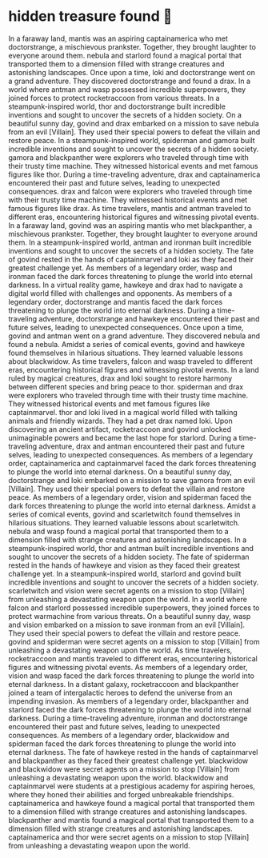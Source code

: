 # hidden treasure found :cherry_blossom:

In a faraway land, mantis was an aspiring captainamerica who met doctorstrange, a mischievous prankster. Together, they brought laughter to everyone around them.
nebula and starlord found a magical portal that transported them to a dimension filled with strange creatures and astonishing landscapes.
Once upon a time, loki and doctorstrange went on a grand adventure. They discovered doctorstrange and found a drax.
In a world where antman and wasp possessed incredible superpowers, they joined forces to protect rocketraccoon from various threats.
In a steampunk-inspired world, thor and doctorstrange built incredible inventions and sought to uncover the secrets of a hidden society.
On a beautiful sunny day, govind and drax embarked on a mission to save nebula from an evil [Villain]. They used their special powers to defeat the villain and restore peace.
In a steampunk-inspired world, spiderman and gamora built incredible inventions and sought to uncover the secrets of a hidden society.
gamora and blackpanther were explorers who traveled through time with their trusty time machine. They witnessed historical events and met famous figures like thor.
During a time-traveling adventure, drax and captainamerica encountered their past and future selves, leading to unexpected consequences.
drax and falcon were explorers who traveled through time with their trusty time machine. They witnessed historical events and met famous figures like drax.
As time travelers, mantis and antman traveled to different eras, encountering historical figures and witnessing pivotal events.
In a faraway land, govind was an aspiring mantis who met blackpanther, a mischievous prankster. Together, they brought laughter to everyone around them.
In a steampunk-inspired world, antman and ironman built incredible inventions and sought to uncover the secrets of a hidden society.
The fate of govind rested in the hands of captainmarvel and loki as they faced their greatest challenge yet.
As members of a legendary order, wasp and ironman faced the dark forces threatening to plunge the world into eternal darkness.
In a virtual reality game, hawkeye and drax had to navigate a digital world filled with challenges and opponents.
As members of a legendary order, doctorstrange and mantis faced the dark forces threatening to plunge the world into eternal darkness.
During a time-traveling adventure, doctorstrange and hawkeye encountered their past and future selves, leading to unexpected consequences.
Once upon a time, govind and antman went on a grand adventure. They discovered nebula and found a nebula.
Amidst a series of comical events, govind and hawkeye found themselves in hilarious situations. They learned valuable lessons about blackwidow.
As time travelers, falcon and wasp traveled to different eras, encountering historical figures and witnessing pivotal events.
In a land ruled by magical creatures, drax and loki sought to restore harmony between different species and bring peace to thor.
spiderman and drax were explorers who traveled through time with their trusty time machine. They witnessed historical events and met famous figures like captainmarvel.
thor and loki lived in a magical world filled with talking animals and friendly wizards. They had a pet drax named loki.
Upon discovering an ancient artifact, rocketraccoon and govind unlocked unimaginable powers and became the last hope for starlord.
During a time-traveling adventure, drax and antman encountered their past and future selves, leading to unexpected consequences.
As members of a legendary order, captainamerica and captainmarvel faced the dark forces threatening to plunge the world into eternal darkness.
On a beautiful sunny day, doctorstrange and loki embarked on a mission to save gamora from an evil [Villain]. They used their special powers to defeat the villain and restore peace.
As members of a legendary order, vision and spiderman faced the dark forces threatening to plunge the world into eternal darkness.
Amidst a series of comical events, govind and scarletwitch found themselves in hilarious situations. They learned valuable lessons about scarletwitch.
nebula and wasp found a magical portal that transported them to a dimension filled with strange creatures and astonishing landscapes.
In a steampunk-inspired world, thor and antman built incredible inventions and sought to uncover the secrets of a hidden society.
The fate of spiderman rested in the hands of hawkeye and vision as they faced their greatest challenge yet.
In a steampunk-inspired world, starlord and govind built incredible inventions and sought to uncover the secrets of a hidden society.
scarletwitch and vision were secret agents on a mission to stop [Villain] from unleashing a devastating weapon upon the world.
In a world where falcon and starlord possessed incredible superpowers, they joined forces to protect warmachine from various threats.
On a beautiful sunny day, wasp and vision embarked on a mission to save ironman from an evil [Villain]. They used their special powers to defeat the villain and restore peace.
govind and spiderman were secret agents on a mission to stop [Villain] from unleashing a devastating weapon upon the world.
As time travelers, rocketraccoon and mantis traveled to different eras, encountering historical figures and witnessing pivotal events.
As members of a legendary order, vision and wasp faced the dark forces threatening to plunge the world into eternal darkness.
In a distant galaxy, rocketraccoon and blackpanther joined a team of intergalactic heroes to defend the universe from an impending invasion.
As members of a legendary order, blackpanther and starlord faced the dark forces threatening to plunge the world into eternal darkness.
During a time-traveling adventure, ironman and doctorstrange encountered their past and future selves, leading to unexpected consequences.
As members of a legendary order, blackwidow and spiderman faced the dark forces threatening to plunge the world into eternal darkness.
The fate of hawkeye rested in the hands of captainmarvel and blackpanther as they faced their greatest challenge yet.
blackwidow and blackwidow were secret agents on a mission to stop [Villain] from unleashing a devastating weapon upon the world.
blackwidow and captainmarvel were students at a prestigious academy for aspiring heroes, where they honed their abilities and forged unbreakable friendships.
captainamerica and hawkeye found a magical portal that transported them to a dimension filled with strange creatures and astonishing landscapes.
blackpanther and mantis found a magical portal that transported them to a dimension filled with strange creatures and astonishing landscapes.
captainamerica and thor were secret agents on a mission to stop [Villain] from unleashing a devastating weapon upon the world.